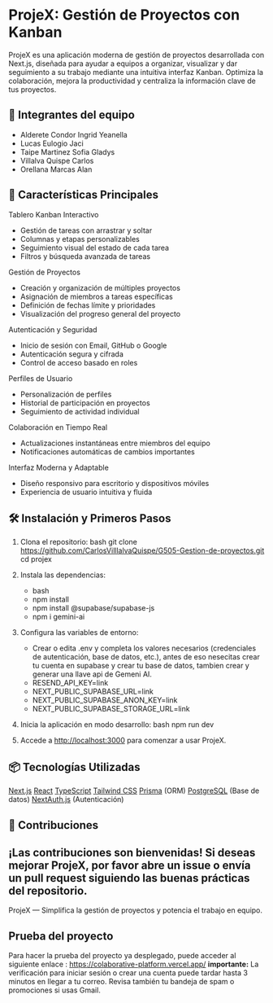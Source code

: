 # ProjeX: Gestión de Proyectos con Kanban


ProjeX es una aplicación moderna de gestión de proyectos desarrollada con Next.js, diseñada para ayudar a equipos a organizar, visualizar y dar seguimiento a su trabajo mediante una intuitiva interfaz Kanban. Optimiza la colaboración, mejora la productividad y centraliza la información clave de tus proyectos.

## 🚀 Integrantes del equipo

  - Alderete Condor Ingrid Yeanella
  - Lucas Eulogio Jaci
  - Taipe Martinez Sofia Gladys
  - Villalva Quispe Carlos
  - Orellana Marcas Alan

## 🚀 Características Principales

Tablero Kanban Interactivo
  - Gestión de tareas con arrastrar y soltar
  - Columnas y etapas personalizables
  - Seguimiento visual del estado de cada tarea
  - Filtros y búsqueda avanzada de tareas

Gestión de Proyectos
  - Creación y organización de múltiples proyectos
  - Asignación de miembros a tareas específicas
  - Definición de fechas límite y prioridades
  - Visualización del progreso general del proyecto

Autenticación y Seguridad
  - Inicio de sesión con Email, GitHub o Google
  - Autenticación segura y cifrada
  - Control de acceso basado en roles

Perfiles de Usuario
  - Personalización de perfiles
  - Historial de participación en proyectos
  - Seguimiento de actividad individual

Colaboración en Tiempo Real
  - Actualizaciones instantáneas entre miembros del equipo
  - Notificaciones automáticas de cambios importantes

Interfaz Moderna y Adaptable
  - Diseño responsivo para escritorio y dispositivos móviles
  - Experiencia de usuario intuitiva y fluida

## 🛠️ Instalación y Primeros Pasos

1. Clona el repositorio:
   bash
   git clone https://github.com/CarlosVilllalvaQuispe/G505-Gestion-de-proyectos.git
   cd projex  

2. Instala las dependencias:
   - bash
   - npm install
   - npm install @supabase/supabase-js
   - npm i gemini-ai

4. Configura las variables de entorno:
   - Crear o edita .env y completa los valores necesarios (credenciales de autenticación, base de datos, etc.), antes de eso nesecitas crear tu cuenta en supabase y crear tu base de datos, tambien crear y generar una llave api de Gemeni AI.
   - RESEND_API_KEY=link
   - NEXT_PUBLIC_SUPABASE_URL=link
   - NEXT_PUBLIC_SUPABASE_ANON_KEY=link
   - NEXT_PUBLIC_SUPABASE_STORAGE_URL=link

5. Inicia la aplicación en modo desarrollo:
   bash
   npm run dev
   

6. Accede a [http://localhost:3000](http://localhost:3000) para comenzar a usar ProjeX.

## 📦 Tecnologías Utilizadas

[Next.js](https://nextjs.org/)
[React](https://react.dev/)
[TypeScript](https://www.typescriptlang.org/)
[Tailwind CSS](https://tailwindcss.com/)
[Prisma](https://www.prisma.io/) (ORM)
[PostgreSQL](https://www.postgresql.org/) (Base de datos)
[NextAuth.js](https://next-auth.js.org/) (Autenticación)

## 🤝 Contribuciones

¡Las contribuciones son bienvenidas! Si deseas mejorar ProjeX, por favor abre un issue o envía un pull request siguiendo las buenas prácticas del repositorio.
---

ProjeX — Simplifica la gestión de proyectos y potencia el trabajo en equipo.
## Prueba del proyecto
Para hacer la prueba del proyecto ya desplegado, puede acceder al siguiente enlace : https://colaborative-platform.vercel.app/
**importante:** La verificación para iniciar sesión o crear una cuenta puede tardar hasta 3 minutos en llegar a tu correo. Revisa también tu bandeja de spam o promociones si usas Gmail.
